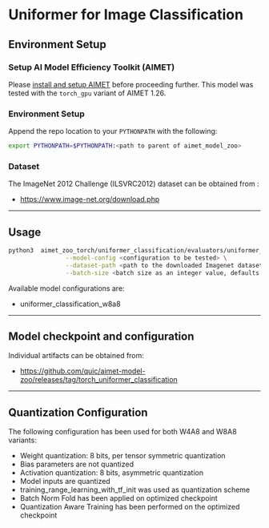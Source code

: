 # Uniformer for Image Classification

## Environment Setup

### Setup AI Model Efficiency Toolkit (AIMET)
Please [install and setup AIMET](https://github.com/quic/aimet/blob/release-aimet-1.26/packaging/install.md) before proceeding further.
This model was tested with the `torch_gpu` variant of AIMET 1.26.

### Environment Setup 
Append the repo location to your `PYTHONPATH` with the following:  
  ```bash
  export PYTHONPATH=$PYTHONPATH:<path to parent of aimet_model_zoo>
  ```

### Dataset 
The ImageNet 2012 Challenge (ILSVRC2012) dataset can be obtained from :
  - https://www.image-net.org/download.php


---

## Usage
```bash
python3  aimet_zoo_torch/uniformer_classification/evaluators/uniformer_classification_quanteval.py \
                --model-config <configuration to be tested> \
                --dataset-path <path to the downloaded Imagenet dataset, should contain the 'train' and 'val' subdirectories> \
                --batch-size <batch size as an integer value, defaults to 32> \
```

Available model configurations are:
- uniformer_classification_w8a8

---


## Model checkpoint and configuration

Individual artifacts can be obtained from:
 - https://github.com/quic/aimet-model-zoo/releases/tag/torch_uniformer_classification

---

## Quantization Configuration
The following configuration has been used for both W4A8 and W8A8 variants:
- Weight quantization: 8 bits, per tensor symmetric quantization
- Bias parameters are not quantized
- Activation quantization: 8 bits, asymmetric quantization
- Model inputs are quantized
- training_range_learning_with_tf_init was used as quantization scheme
- Batch Norm Fold has been applied on optimized checkpoint
- Quantization Aware Training has been performed on the optimized checkpoint
